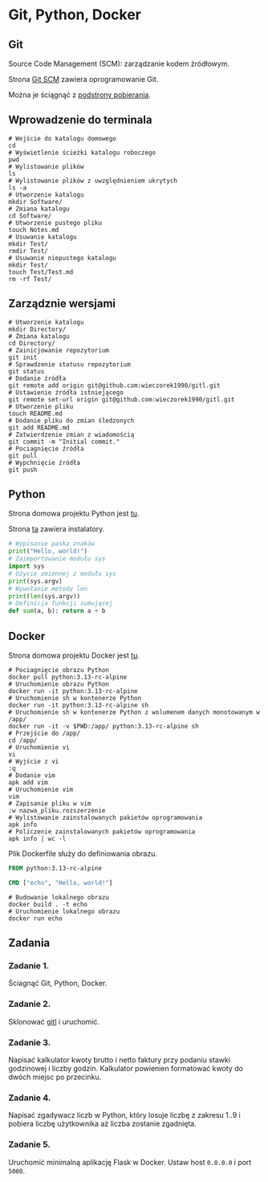 # Git, Python, Docker

## Git
Source Code Management (SCM): zarządzanie kodem źródłowym.

Strona [Git SCM](https://git-scm.com) zawiera oprogramowanie Git.

Można je ściągnąć z [podstrony pobierania](https://git-scm.com/downloads).

## Wprowadzenie do terminala

```shell
# Wejście do katalogu domowego
cd
# Wyświetlenie ścieżki katalogu roboczego
pwd
# Wylistowanie plików
ls
# Wylistowanie plików z uwzględnieniem ukrytych
ls -a
# Utworzenie katalogu
mkdir Software/
# Zmiana katalogu
cd Software/
# Utworzenie pustego pliku
touch Notes.md
# Usuwanie katalogu
mkdir Test/
rmdir Test/
# Usuwanie niepustego katalogu
mkdir Test/
touch Test/Test.md
rm -rf Test/
```

## Zarządznie wersjami

```shell
# Utworzenie katalogu
mkdir Directory/
# Zmiana katalogu
cd Directory/
# Zainicjowanie repozytorium
git init
# Sprawdzenie statusu repozytorium
git status
# Dodanie źródła
git remote add origin git@github.com:wieczorek1990/gitl.git
# Ustawienie źródła istniejącego
git remote set-url origin git@github.com:wieczorek1990/gitl.git
# Utworzenie pliku
touch README.md
# Dodanie pliku do zmian śledzonych
git add README.md
# Zatwierdzenie zmian z wiadomością
git commit -m "Initial commit."
# Pociagnięcie źródła
git pull
# Wypchnięcie źródła
git push
```

## Python

Strona domowa projektu Python jest [tu](https://www.python.org).

Strona [ta](https://www.python.org/downloads/) zawiera instalatory.

```python
# Wypisanie paska znaków
print("Hello, world!")
# Zaimportowanie modułu sys
import sys
# Użycie zmiennej z modułu sys
print(sys.argv)
# Wywołanie metody len
print(len(sys.argv))
# Definicja funkcji sumującej
def sum(a, b): return a + b
```

## Docker

Strona domowa projektu Docker jest [tu](https://www.docker.com).

```shell
# Pociagnięcie obrazu Python
docker pull python:3.13-rc-alpine
# Uruchomienie obrazu Python
docker run -it python:3.13-rc-alpine
# Uruchomienie sh w kontenerze Python
docker run -it python:3.13-rc-alpine sh
# Uruchomienie sh w kontenerze Python z wolumenem danych monotowanym w /app/
docker run -it -v $PWD:/app/ python:3.13-rc-alpine sh
# Przejście do /app/
cd /app/
# Uruchomienie vi
vi
# Wyjście z vi
:q
# Dodanie vim
apk add vim
# Uruchomienie vim
vim
# Zapisanie pliku w vim
:w nazwa_pliku.rozszerzenie
# Wylistowanie zainstalowanych pakietów oprogramowania
apk info
# Policzenie zainstalowanych pakietów oprogramowania
apk info | wc -l
```

Plik Dockerfile służy do definiowania obrazu.

```Dockerfile
FROM python:3.13-rc-alpine

CMD ["echo", "Hello, world!"]
```

```shell
# Budowanie lokalnego obrazu
docker build . -t echo
# Uruchomienie lokalnego obrazu
docker run echo
```

## Zadania

### Zadanie 1.

Ściagnąć Git, Python, Docker.

### Zadanie 2.

Sklonować [gitl](https://github.com/wieczorek1990/gitl/) i uruchomić.

### Zadanie 3.

Napisać kalkulator kwoty brutto i netto faktury przy podaniu stawki godzinowej i liczby godzin.
Kalkulator powienien formatować kwoty do dwóch miejsc po przecinku.

### Zadanie 4.

Napisać zgadywacz liczb w Python, który losuje liczbę z zakresu 1..9 i pobiera liczbę użytkownika aż liczba zostanie zgadnięta.

### Zadanie 5.

Uruchomić minimalną aplikację Flask w Docker.
Ustaw host `0.0.0.0` i port `5000`.
